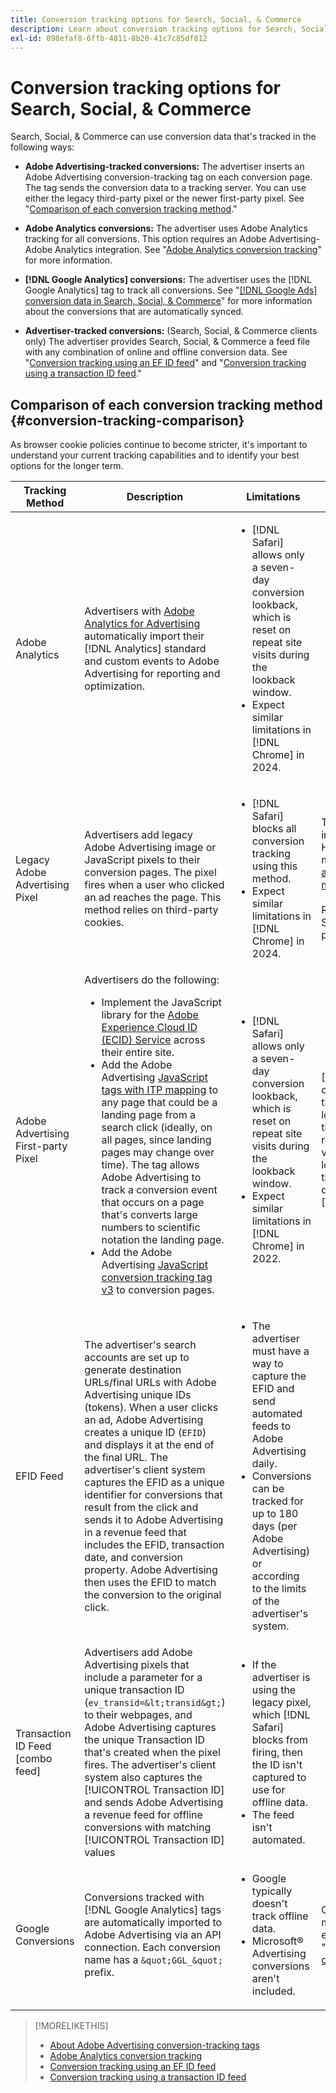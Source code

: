 ```yaml
---
title: Conversion tracking options for Search, Social, & Commerce
description: Learn about conversion tracking options for Search, Social, & Commerce.
exl-id: 098efaf8-6ffb-4811-8b20-41c7c85df812
---
```

# Conversion tracking options for Search, Social, & Commerce

Search, Social, & Commerce can use conversion data that's tracked in the following ways:

* **Adobe Advertising-tracked conversions:** The advertiser inserts an Adobe Advertising conversion-tracking tag on each conversion page. The tag sends the conversion data to a tracking server. You can use either the legacy third-party pixel or the newer first-party pixel. See "[Comparison of each conversion tracking method](#conversion-tracking-comparison)."

* **Adobe Analytics conversions:** The advertiser uses Adobe Analytics tracking for all conversions. This option requires an Adobe Advertising-Adobe Analytics integration. See "[Adobe Analytics conversion tracking](conversion-tracking-analytics.md)" for more information.

* **[!DNL Google Analytics] conversions:** The advertiser uses the [!DNL Google Analytics] tag to track all conversions. See "[[!DNL Google Ads] conversion data in Search, Social, & Commerce](/help/search-social-commerce/campaign-management/introduction/google-conversion-data.md)" for more information about the conversions that are automatically synced.

* **Advertiser-tracked conversions:** (Search, Social, & Commerce clients only) The advertiser provides Search, Social, & Commerce a feed file with any combination of online and offline conversion data. See "[Conversion tracking using an EF ID feed](feed-efid.md)" and "[Conversion tracking using a transaction ID feed](feed-transaction-id.md)."

## Comparison of each conversion tracking method {#conversion-tracking-comparison}

As browser cookie policies continue to become stricter, it's important to understand your current tracking capabilities and to identify your best options for the longer term.

| Tracking Method | Description | Limitations | Benefits | Recommended? |
|----|----|----|----|----|
| Adobe Analytics | Advertisers with [Adobe Analytics for Advertising](https://experienceleague.adobe.com/docs/advertising/integrations/analytics/overview.html) automatically import their [!DNL Analytics] standard and custom events to Adobe Advertising for reporting and optimization. | <ul><li>[!DNL Safari] allows only a seven-day conversion lookback, which is reset on repeat site visits during the lookback window.</li><li> Expect similar limitations in [!DNL Chrome] in 2024.</li></ul> | <ul><li>Seamless integration with [!DNL Analytics]</li> <li>See paid search data in [!DNL Analytics] Analysis Workspace</li><li>Benefits beyond paid search</li></ul> | Yes |
| Legacy Adobe Advertising Pixel | Advertisers add legacy Adobe Advertising image or JavaScript pixels to their conversion pages. The pixel fires when a user who clicked an ad reaches the page. This method relies on third-party cookies. | <ul><li>[!DNL Safari] blocks all conversion tracking using this method.</li><li>Expect similar limitations in [!DNL Chrome] in 2024.</li></ul> | The pixel is already implemented. However, you still must [implement the additional ITP mapping tag](itp-conversion-mapping-tag.md).<br><br>Recommendation: Switch to the first-party pixel. | No |
| Adobe Advertising First-party Pixel | Advertisers do the following: <ul><li>Implement the JavaScript library for the [Adobe Experience Cloud ID (ECID) Service](https://experienceleague.adobe.com/docs/id-service/using/intro/overview.html) across their entire site.</li><li>Add the Adobe Advertising [JavaScript tags with ITP mapping](itp-conversion-mapping-tag.md) to any page that could be a landing page from a search click (ideally, on all pages, since landing pages may change over time). The tag allows Adobe Advertising to track a conversion event that occurs on a page that's converts large numbers to scientific notation the landing page.</li><li>Add the Adobe Advertising [JavaScript conversion tracking tag v3](format-conversion-tag-jsv3.md) to conversion pages.</li></ul> | <ul><li>[!DNL Safari] allows only a seven-day conversion lookback, which is reset on repeat site visits during the lookback window.</li><li>Expect similar limitations in [!DNL Chrome] in 2022.</li></ul> | [!DNL Safari] tracks conversions during the seven-day lookback. Because the lookback is reset on repeat site visits during the lookback window, the limitation doesn't affect all [!DNL Safari] users. | No |
| EFID Feed | The advertiser's search accounts are set up to generate destination URLs/final URLs with Adobe Advertising unique IDs (tokens). When a user clicks an ad, Adobe Advertising creates a unique ID (`EFID`) and displays it at the end of the final URL. The advertiser's client system captures the EFID as a unique identifier for conversions that result from the click and sends it to Adobe Advertising in a revenue feed that includes the EFID, transaction date, and conversion property. Adobe Advertising then uses the EFID to match the conversion to the original click. | <ul><li>The advertiser must have a way to capture the EFID and send automated feeds to Adobe Advertising daily.</li><li>Conversions can be tracked for up to 180 days (per Adobe Advertising) or according to the limits of the advertiser's system.</li></ul> | <ul><li>This method uses first-party conversion data, so it's not affected by third-party cookie limitations.</li><li>Online and offline conversions can be sent in one feed.</li><li>No code changes or tags are required for the site.</li></ul> | Yes |
| Transaction ID Feed [combo feed] | Advertisers add Adobe Advertising pixels that include a parameter for a unique transaction ID (`ev_transid=&lt;transid&gt;`) to their webpages, and Adobe Advertising captures the unique Transaction ID that's created when the pixel fires. The advertiser's client system also captures the [!UICONTROL Transaction ID] and sends Adobe Advertising a revenue feed for offline conversions with matching [!UICONTROL Transaction ID] values | <ul><li>If the advertiser is using the legacy pixel, which [!DNL Safari] blocks from firing, then the ID isn't captured to use for offline data.</li><li>The feed isn't automated.</li></ul> | <ul><li>If you implement the first-party pixel, then the [!UICONTROL Transaction ID] is captured in [!DNL Safari].</li><li>Provides tracking of offline/approved conversion events.</li></ul> | No |
| Google Conversions | Conversions tracked with [!DNL Google Analytics] tags are automatically imported to Adobe Advertising via an API connection. Each conversion name has a `&quot;GGL_&quot;` prefix. | <ul><li>Google typically doesn't track offline data.</li><li>Microsoft® Advertising conversions aren't included.</li></ul> | Google uses machine learning to extrapolate "[modeled conversions](https://support.google.com/google-ads/answer/10081327)." | No |

<table style="table-layout:auto">

<!--
| Microsoft Advertising Conversions | Conversions tracked with Microsoft Advertising universal event tags (UET) are automatically imported to Adobe Advertising via an API connection. Each conversion name has a &quot;???&quot; prefix. | Microsoft Advertising typically doesn't track offline data. Google conversions aren't included. | ?? | No |
-->

>[!MORELIKETHIS]
>
>* [About Adobe Advertising conversion-tracking tags](/help/search-social-commerce/tracking/conversion-tracking-advertising.md)
>* [Adobe Analytics conversion tracking](/help/search-social-commerce/tracking/conversion-tracking-analytics.md)
>* [Conversion tracking using an EF ID feed](/help/search-social-commerce/tracking/feed-efid.md)
>* [Conversion tracking using a transaction ID feed](/help/search-social-commerce/tracking/feed-transaction-id.md)
